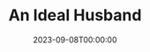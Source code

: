 ---
title: An Ideal Husband
date: 2023-09-08T00:00:00
opening_date: 1930-04-29
closing_date:
layout: productions
program:
Theatre: Theatre Jacksonville
cast:
- Mrs. Marchmont: Amy Cavanagh
- Vicomte de Nanjac: Charles DePencier
- Lady Basildon: Charlotte Bowden Perry
- Lord Goring: E.S. Beauchamp-Nobbs
- Mabel Chiltern: Edna Alexander
- Lord Caversham: J.H. Spence
- Mason: Joseph Marron
- Mrs. Cheveley: Marguerite Chiasson
- Sir Robert Chiltern: Philip Devlin
- Phipps: Tom Cashen
- Lady Markby: Winifred Snowden
- Lady Chiltern: Fay Beckett
crew:
- Director: Ella Macklin
- Staging:
  - Fred Pumpelly
  - Mrs. Fred Pumpelly
- Props:
  - Mrs. Burton Barrs
understudies:
orchestra:
---
